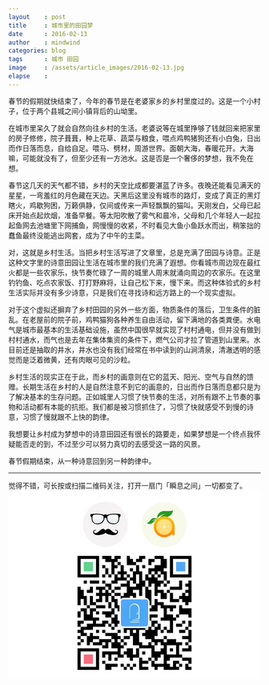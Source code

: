 ```yaml
---
layout    : post
title     : 城市里的田园梦
date      : 2016-02-13
author    : mindwind
categories: blog
tags      : 城市 田园
image     : /assets/article_images/2016-02-13.jpg
elapse    :
---
```



春节的假期就快结束了，今年的春节是在老婆家乡的乡村里度过的。这是一个小村子，位于两个县城之间小镇背后的山坳里。


在城市里呆久了就会自然向往乡村的生活。老婆说等在城里挣够了钱就回来把家里的房子修修，院子葺葺，种上花草、蔬菜与粮食，喂点鸡鸭猪狗还有小白兔，日出而作日落而息，自给自足。喂马、劈材，周游世界。面朝大海，春暖花开。大海嘛，可能就没有了，但至少还有一方池水。这是否是一个奢侈的梦想，我不免在想。

春节这几天的天气都不错，乡村的天空比成都要湛蓝了许多。夜晚还能看见满天的星星，一弯羞红的月色藏在天边。天黑后这里没有城市的路灯，变成了真正的黑灯瞎火，鸡歇狗困，万籁俱静，仅间或传来一声轻飘飘的猫叫。天刚发白，父母已起床开始点起炊烟，准备早餐。等太阳吹散了雾气和晨冷，父母和几个年轻人一起拉起鱼网去池塘里下网捕鱼，网慢慢的收紧，不时看见大鱼小鱼跃水而出，稍笨拙的蠢鱼最终没能逃出网套，成为了中午的主菜。

对，这就是乡村生活。当把乡村生活写进了文章里，总是充满了田园与诗意。正是这种文字里的诗意田园让生活在城市里的我们充满了遐想。你看城市周边现在最红火都是一些农家乐，快节奏忙碌了一周的城里人周末就涌向周边的农家乐。在这里钓钓鱼、吃点农家饭、打打野麻将，让自己松下来，慢下来。而这种体验式的乡村生活实际并没有多少诗意，只是我们在寻找诗和远方路上的一个现实虚拟。

对于这个虚拟还摒弃了乡村田园的另外一些方面，物质条件的落后，卫生条件的脏乱。在老屋前的院子前，鸡鸭猫狗各种养生自由活动，留下满地的各类粪便。水电气是城市最基本的生活基础设施，虽然中国很早就实现了村村通电，但并没有做到村村通水，而气也是去年在集体集资的条件下，燃气公司才拉了管道到山里来。水目前还是抽取的井水，井水也没有我们经常在书中读到的山涧清泉，清澈透明的感觉而是泛着微黄，还有肉眼可见的沙粒。

乡村生活的现实正在于此，而乡村的画意则在它的蓝天、阳光、空气与自然的馈赠。长期生活在乡村的人是自然注意不到它的画意的，日出而作日落而息都只是为了解决基本的生存问题。正如城里人习惯了快节奏的生活，对所有跟不上节奏的事物和活动都有本能的抗拒。我们都是被习惯抓住了，习惯了快就感受不到慢的诗意，习惯了慢就跟不上快的韵律。

我想要让乡村成为梦想中的诗意田园还有很长的路要走，如果梦想是一个终点我怀疑能否走的到，不过至少可以努力真切的去感受这一路的风景。

春节假期结束，从一种诗意回到另一种韵律中。


---

觉得不错，可长按或扫描二维码关注，打开一扇门「瞬息之间」一切都变了。  
![](/assets/images/qrcode_wechat_avatar.jpg)
